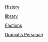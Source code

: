 [History](https://skroxiousdm.github.io/SkroxiousDM/RoS-CoS-RRL/Recap/Lore)

[library](https://skroxiousdm.github.io/SkroxiousDM/simple-quest/lore/library)

[Factions](https://skroxiousdm.github.io/SkroxiousDM/simple-quest/lore/journalentry.zdyubgmrks0epify/factions)

[Dramatis Personae](https://skroxiousdm.github.io/SkroxiousDM/simple-quest/lore/journalentry.cgswpn6ymjxd4y5s/npcs)
